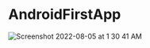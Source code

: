 # AndroidFirstApp

![Screenshot 2022-08-05 at 1 30 41 AM](https://user-images.githubusercontent.com/78723011/182942929-5022a0a9-840c-4627-9907-6f26bd733952.png)
